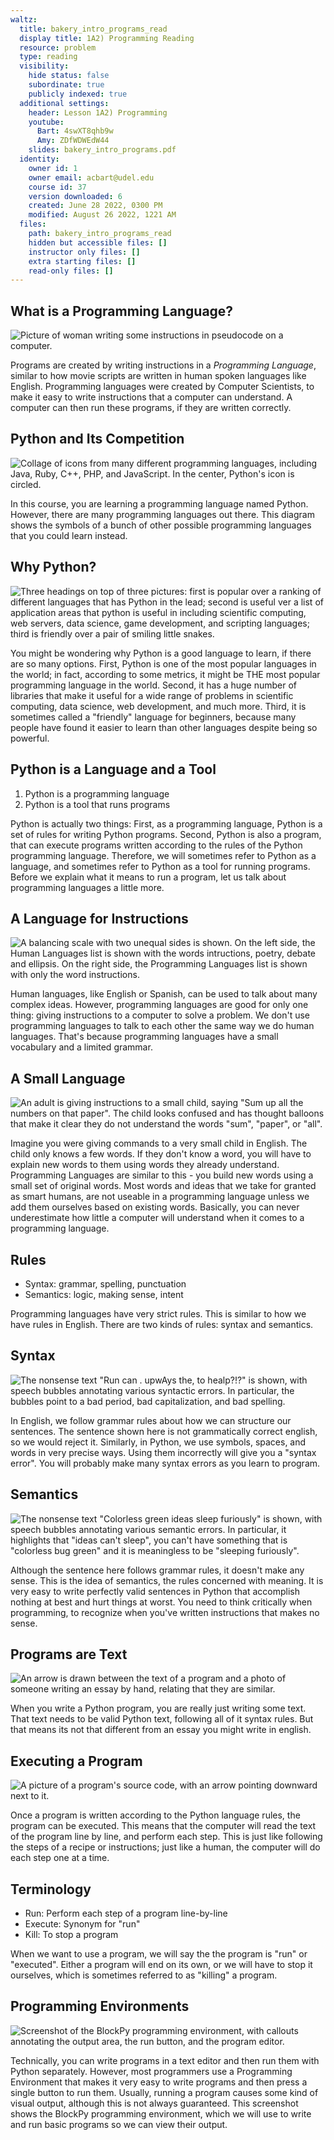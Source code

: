 ```yaml
---
waltz:
  title: bakery_intro_programs_read
  display title: 1A2) Programming Reading
  resource: problem
  type: reading
  visibility:
    hide status: false
    subordinate: true
    publicly indexed: true
  additional settings:
    header: Lesson 1A2) Programming
    youtube:
      Bart: 4swXT8qhb9w
      Amy: ZDfWDWEdW44
    slides: bakery_intro_programs.pdf
  identity:
    owner id: 1
    owner email: acbart@udel.edu
    course id: 37
    version downloaded: 6
    created: June 28 2022, 0300 PM
    modified: August 26 2022, 1221 AM
  files:
    path: bakery_intro_programs_read
    hidden but accessible files: []
    instructor only files: []
    extra starting files: []
    read-only files: []
---
```

## What is a Programming Language?

![Picture of woman writing some instructions in pseudocode on a computer.](intro_programs_what_is_pl.png)

Programs are created by writing instructions in a *Programming Language*, similar to how movie scripts are written in human spoken languages like English.
Programming languages were created by Computer Scientists, to make it easy to write instructions that a computer can understand.
A computer can then run these programs, if they are written correctly.

## Python and Its Competition

![Collage of icons from many different programming languages, including Java, Ruby, C++, PHP, and JavaScript. In the center, Python's icon is circled.](intro_programs_languages.png)

In this course, you are learning a programming language named Python.
However, there are many programming languages out there.
This diagram shows the symbols of a bunch of other possible programming languages that you could learn instead.

## Why Python?

![Three headings on top of three pictures: first is popular over a ranking of different languages that has Python in the lead; second is useful ver a list of application areas that python is useful in including scientific computing, web servers, data science, game development, and scripting languages; third is friendly over a pair of smiling little snakes.](intro_programs_popular_useful_friendly.png)

You might be wondering why Python is a good language to learn, if there are so many options.
First, Python is one of the most popular languages in the world; in fact, according to some metrics, it might be THE most popular programming language in the world.
Second, it has a huge number of libraries that make it useful for a wide range of problems in scientific computing, data science, web development, and much more.
Third, it is sometimes called a "friendly" language for beginners, because many people have found it easier to learn than other languages despite being so powerful.

## Python is a Language and a Tool

1) Python is a programming language
2) Python is a tool that runs programs

Python is actually two things: First, as a programming language, Python is a set of rules for writing Python programs.
Second, Python is also a program, that can execute programs written according to the rules of the Python programming language.
Therefore, we will sometimes refer to Python as a language, and sometimes refer to Python as a tool for running programs.
Before we explain what it means to run a program, let us talk about programming languages a little more.

## A Language for Instructions

![A balancing scale with two unequal sides is shown. On the left side, the Human Languages list is shown with the words intructions, poetry, debate and ellipsis. On the right side, the Programming Languages list is shown with only the word instructions.](intro_programs_human_computer_languages.png)

Human languages, like English or Spanish, can be used to talk about many complex ideas.
However, programming languages are good for only one thing: giving instructions to a computer to solve a problem.
We don't use programming languages to talk to each other the same way we do human languages.
That's because programming languages have a small vocabulary and a limited grammar.

## A Small Language

![An adult is giving instructions to a small child, saying "Sum up all the numbers on that paper". The child looks confused and has thought balloons that make it clear they do not understand the words "sum", "paper", or "all".](intro_programs_child_instructions.png)

Imagine you were giving commands to a very small child in English.
The child only knows a few words.
If they don't know a word, you will have to explain new words to them using words they already understand.
Programming Languages are similar to this - you build new words using a small set of original words.
Most words and ideas that we take for granted as smart humans, are not useable in a programming language unless we add them ourselves based on existing words.
Basically, you can never underestimate how little a computer will understand when it comes to a programming language.

## Rules

* Syntax: grammar, spelling, punctuation
* Semantics: logic, making sense, intent

Programming languages have very strict rules.
This is similar to how we have rules in English.
There are two kinds of rules: syntax and semantics.

## Syntax

![The nonsense text "Run can . upwAys the, to healp?!?" is shown, with speech bubbles annotating various syntactic errors. In particular, the bubbles point to a bad period, bad capitalization, and bad spelling.](intro_programs_bad_syntax.png)

In English, we follow grammar rules about how we can structure our sentences.
The sentence shown here is not grammatically correct english, so we would reject it.
Similarly, in Python, we use symbols, spaces, and words in very precise ways.
Using them incorrectly will give you a "syntax error".
You will probably make many syntax errors as you learn to program.

## Semantics

![The nonsense text "Colorless green ideas sleep furiously" is shown, with speech bubbles annotating various semantic errors. In particular, it highlights that "ideas can't sleep", you can't have something that is "colorless bug green" and it is meaningless to be "sleeping furiously".](intro_programs_bad_semantics.png)

Although the sentence here follows grammar rules, it doesn't make any sense.
This is the idea of semantics, the rules concerned with meaning.
It is very easy to write perfectly valid sentences in Python that accomplish nothing at best and hurt things at worst.
You need to think critically when programming, to recognize when you've written instructions that makes no sense.

## Programs are Text

![An arrow is drawn between the text of a program and a photo of someone writing an essay by hand, relating that they are similar.](intro_programs_are_text.png)

When you write a Python program, you are really just writing some text.
That text needs to be valid Python text, following all of it syntax rules.
But that means its not that different from an essay you might write in english.

## Executing a Program

![A picture of a program's source code, with an arrow pointing downward next to it.](intro_programs_executing_lines.png)

Once a program is written according to the Python language rules, the program can be executed.
This means that the computer will read the text of the program line by line, and perform each step.
This is just like following the steps of a recipe or instructions; just like a human, the computer will do each step one at a time.

## Terminology

* Run: Perform each step of a program line-by-line
* Execute: Synonym for "run"
* Kill: To stop a program

When we want to use a program, we will say the the program is "run" or "executed". Either a program will end on its own, or we will have to stop it ourselves, which is sometimes referred to as "killing" a program.

## Programming Environments

![Screenshot of the BlockPy programming environment, with callouts annotating the output area, the run button, and the program editor.](intro_programs_blockpy.png)

Technically, you can write programs in a text editor and then run them with Python separately.
However, most programmers use a Programming Environment that makes it very easy to write programs and then press a single button to run them.
Usually, running a program causes some kind of visual output, although this is not always guaranteed.
This screenshot shows the BlockPy programming environment, which we will use to write and run basic programs so we can view their output.
